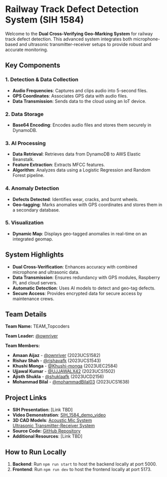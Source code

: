 # Railway Track Defect Detection System (SIH 1584)

Welcome to the **Dual Cross-Verifying Geo-Marking System** for railway track defect detection. This advanced system integrates both microphone-based and ultrasonic transmitter-receiver setups to provide robust and accurate monitoring.

## Key Components

### 1. Detection & Data Collection
- **Audio Frequencies**: Captures and clips audio into 5-second files.
- **GPS Coordinates**: Associates GPS data with audio files.
- **Data Transmission**: Sends data to the cloud using an IoT device.

### 2. Data Storage
- **Base64 Encoding**: Encodes audio files and stores them securely in DynamoDB.

### 3. AI Processing
- **Data Retrieval**: Retrieves data from DynamoDB to AWS Elastic Beanstalk.
- **Feature Extraction**: Extracts MFCC features.
- **Algorithm**: Analyzes data using a Logistic Regression and Random Forest pipeline.

### 4. Anomaly Detection
- **Defects Detected**: Identifies wear, cracks, and burnt wheels.
- **Geo-tagging**: Marks anomalies with GPS coordinates and stores them in a secondary database.

### 5. Visualization
- **Dynamic Map**: Displays geo-tagged anomalies in real-time on an integrated geomap.

## System Highlights
- **Dual Cross-Verification**: Enhances accuracy with combined microphone and ultrasonic data.
- **Data Transmission**: Ensures redundancy with GPS modules, Raspberry Pi, and cloud servers.
- **Automatic Detection**: Uses AI models to detect and geo-tag defects.
- **Secure Access**: Provides encrypted data for secure access by maintenance crews.

## Team Details

**Team Name:** TEAM_Topcoders

**Team Leader:** [@ownriver](https://github.com/ownriver)

**Team Members:**
- **Amaan Aijaz** - [@ownriver](https://github.com/ownriver) (2023UCS1582)
- **Rishav Shah** - [@rishavafk](https://github.com/rishavafk) (2023UCS1543)
- **Khushi Monga** - [@Khushi-monga](https://github.com/Khushi-monga) (2023UEC2584)
- **Ujjawal Kumar** - [@UJJAWALX42](https://github.com/UJJAWALX42) (2023UCS1502)
- **Ajisth Shukla** - [@shuklaafk](https://github.com/shuklaafk) (2023UCD2156)
- **Mohammad Bilal** - [@mohammadBilal03](https://github.com/mohammadBilal03) (2023UCS1638)

## Project Links

- **SIH Presentation**: [Link TBD]
- **Video Demonstration**: [SIH_1584_demo_video](https://www.youtube.com/watch?v=EWoAHoAi5wI)
- **3D CAD Models**: [Acoustic Mic System](https://www.tinkercad.com/things/2UOgYSBc0pL-acoustic-mic-aux-mic-geo-tracking-defect-detection-system?sharecode=t7Cl9CB0puufQ7OUfeHj0PJhTP1noBdmY2DmjV8xogA)  
     [Ultrasonic Transmitter-Receiver System](https://www.tinkercad.com/things/jlbW1u8U0sm-ultrasonic-transmitter-receiver-defect-detection-verifying-syst?sharecode=IHqeQRYft3Sh_H7vds6x2g0W31OGxgIXeP10PK3jnBs)
- **Source Code:** [GitHub Repository](https://github.com/mohammadBilal03/SIH_INTERNAL_ROUND_2_TopCoder)
- **Additional Resources**: [Link TBD]

## How to Run Locally

1. **Backend**: Run `npm run start` to host the backend locally at port 5000.
2. **Frontend**: Run `npm run dev` to host the frontend locally at port 5173.

